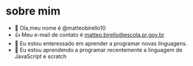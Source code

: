 # sobre mim
- 👋 Ola,meu nome é @matteobirello10
- 👍 Meu e-mail de contato é matteo.birello@escola.pr.gov.br
- 👀 Eu estou enteressado em aprender a programar novas linguagens.
- 🌱 Eu estou aprendendo a programar recentemente a linguagem de JavaScript e scratch


